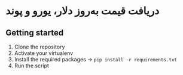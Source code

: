 # دریافت قیمت به‌روز دلار، یورو و پوند


## Getting started

1. Clone the repository
2. Activate your virtualenv
3. Install the required packages -> ```pip install -r requirements.txt```
4. Run the script